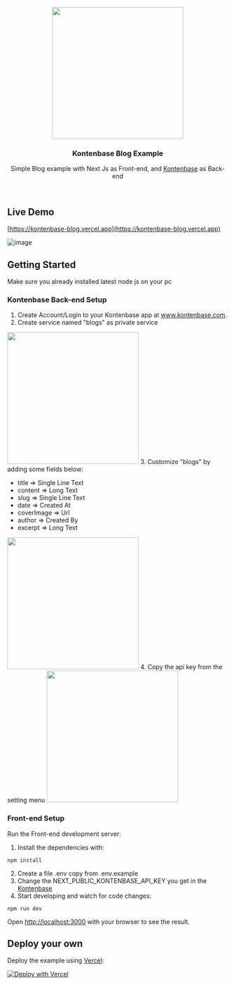 <p align="center">
<img width="300" src="https://kontenbase-blog.vercel.app/logo.svg">
</p>
<h3 align="center">Kontenbase Blog Example</h3>
<p align="center">Simple Blog example with Next Js as Front-end, and <a href="https://kontenbase.com" target="_blank">Kontenbase</a> as Back-end</p>
<br/>

## Live Demo
[https://kontenbase-blog.vercel.app](https://kontenbase-blog.vercel.app)

![image](https://user-images.githubusercontent.com/41622719/147728792-9fa54e17-7983-45bb-b50b-00351c903c06.png)

## Getting Started
Make sure you already installed latest node js on your pc

### Kontenbase Back-end Setup

1. Create Account/Login to your Kontenbase app at www.kontenbase.com. 
2. Create service named "blogs" as private service
<img width="300" src="https://user-images.githubusercontent.com/41622719/147729254-4ed672c3-c8ce-416d-be12-9986eb5f7891.png">
3. Customize "blogs" by adding some fields below:

- title => Single Line Text
- content => Long Text
- slug => Single Line Text
- date => Created At
- coverImage => Url
- author => Created By
- excerpt => Long Text
<img width="300" src="https://user-images.githubusercontent.com/41622719/147729342-c34a9ba4-a01b-4164-baee-8f1c187ba25c.png">
4. Copy the api key from the setting menu
<img width="300" src="https://user-images.githubusercontent.com/41622719/147729372-a5383414-b664-4257-ac57-6ae9496f3241.png">

### Front-end Setup
Run the Front-end development server:
1. Install the dependencies with:
  ```
  npm install
  ```
2. Create a file .env copy from .env.example
3. Change the NEXT_PUBLIC_KONTENBASE_API_KEY you get in the [Kontenbase](https://kontenbase.com)
4. Start developing and watch for code changes:
```
npm run dev
```

Open [http://localhost:3000](http://localhost:3000) with your browser to see the result.

## Deploy your own
Deploy the example using [Vercel](https://vercel.com):

[![Deploy with Vercel](https://vercel.com/button)](https://vercel.com/new/clone?repository-url=https%3A%2F%2Fgithub.com%2Fkontenbase%2Fkontenbase%2Ftree%2Fmain%2Fexamples%2Fnextjs-blog&env=NEXT_PUBLIC_KONTENBASE_API_KEY&envDescription=API%20Key%20you%20get%20from%20Kontenbase&envLink=https%3A%2F%2Fkontenbase.com&project-name=kontenbase-blog&repo-name=kontenbase-blog)